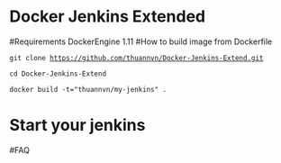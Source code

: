 # Docker Jenkins Extended
#Requirements
DockerEngine 1.11
#How to build image from Dockerfile

<code>git clone https://github.com/thuannvn/Docker-Jenkins-Extend.git</code>

<code>cd Docker-Jenkins-Extend</code>

<code>docker build -t="thuannvn/my-jenkins" .</code>

# Start your jenkins

#FAQ
